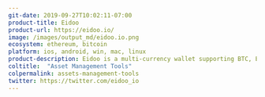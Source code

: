 ```yaml
---
git-date: 2019-09-27T10:02:11-07:00
product-title: Eidoo
product-url: https://eidoo.io/
image: /images/output_md/eidoo.io.png
ecosystem: ethereum, bitcoin
platform: ios, android, win, mac, linux
product-description: Eidoo is a multi-currency wallet supporting BTC, ETH, ERC20 & ERC223 tokens with a built-in hybrid cryptocurrency exchange.
coltitle:  "Asset Management Tools"
colpermalink: assets-management-tools
twitter: https://twitter.com/eidoo_io
---
```

